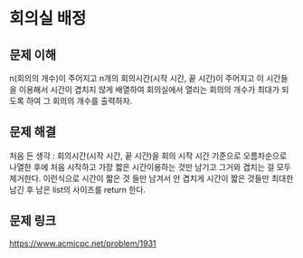 # 회의실 배정

## 문제 이해
n(회의의 개수)이 주어지고 n개의 회의시간(시작 시간, 끝 시간)이 주어지고 이 시간들을 이용해서
시간이 겹치지 않게 배열하여 회의실에서 열리는 회의의 개수가 최대가 되도록 하여 그 회의의 개수를 출력하자.

## 문제 해결
처음 든 생각 : 회의시간(시작 시간, 끝 시간)을 회의 시작 시간 기준으로 오름차순으로 나열한 후에
처음 시작하고 가장 짧은 시간이용하는 것만 남기고 그거와 겹치는 걸 모두 제거한다. 이런식으로 시간이 짧은 것 들만
남겨서 안 겹치게 시간이 짧은 것들만 최대한 남긴 후 남은 list의 사이즈를 return 한다.

## 문제 링크
https://www.acmicpc.net/problem/1931
